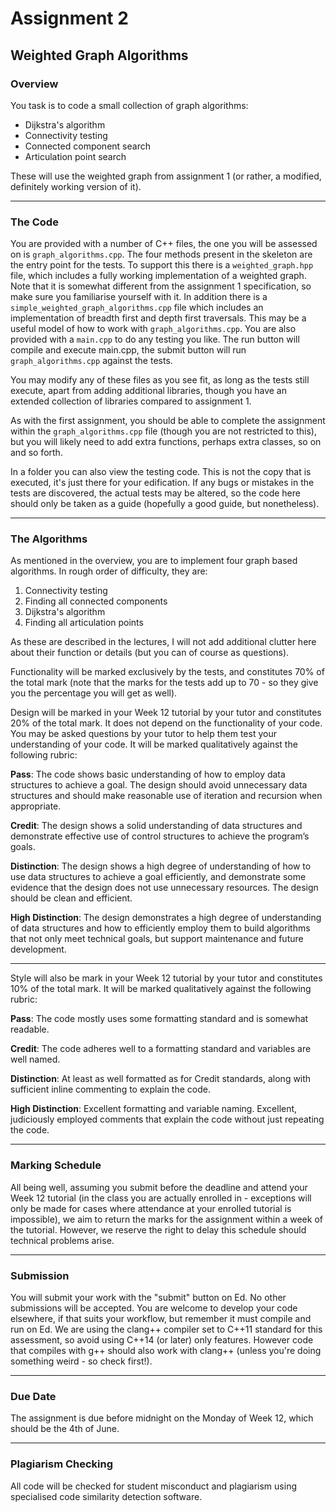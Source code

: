 # Assignment 2
## Weighted Graph Algorithms
### Overview
You task is to code a small collection of graph algorithms:

* Dijkstra's algorithm
* Connectivity testing
* Connected component search
* Articulation point search

These will use the weighted graph from assignment 1 (or rather, a modified, definitely working version of it).

---

### The Code
You are provided with a number of C++ files, the one you will be assessed on is ```graph_algorithms.cpp```. The four methods present in the skeleton are the entry point for the tests. To support this there is a ```weighted_graph.hpp``` file, which includes a fully working implementation of a weighted graph. Note that it is somewhat different from the assignment 1 specification, so make sure you familiarise yourself with it. In addition there is a ```simple_weighted_graph_algorithms.cpp``` file which includes an implementation of breadth first and depth first traversals. This may be a useful model of how to work with ```graph_algorithms.cpp```. You are also provided with a ```main.cpp``` to do any testing you like. The run button will compile and execute main.cpp, the submit button will run ```graph_algorithms.cpp``` against the tests.

You may modify any of these files as you see fit, as long as the tests still execute, apart from adding additional libraries, though you have an extended collection of libraries compared to assignment 1.

As with the first assignment, you should be able to complete the assignment within the ```graph_algorithms.cpp``` file (though you are not restricted to this), but you will likely need to add extra functions, perhaps extra classes, so on and so forth.

In a folder you can also view the testing code. This is not the copy that is executed, it's just there for your edification. If any bugs or mistakes in the tests are discovered, the actual tests may be altered, so the code here should only be taken as a guide (hopefully a good guide, but nonetheless).

---

### The Algorithms
As mentioned in the overview, you are to implement four graph based algorithms. In rough order of difficulty, they are:

1. Connectivity testing
1. Finding all connected components
1. Dijkstra's algorithm
1. Finding all articulation points

As these are described in the lectures, I will not add additional clutter here about their function or details (but you can of course as questions).

Functionality will be marked exclusively by the tests, and constitutes 70% of the total mark (note that the marks for the tests add up to 70 - so they give you the percentage you will get as well).

Design will be marked in your Week 12 tutorial by your tutor and constitutes 20% of the total mark. It does not depend on the functionality of your code. You may be asked questions by your tutor to help them test your understanding of your code. It will be marked qualitatively against the following rubric:

**Pass**: The code shows basic understanding of how to employ data
structures to achieve a goal. The design should avoid unnecessary
data structures and should make reasonable use of
iteration and recursion when appropriate.

**Credit**: The design shows a solid understanding of data structures and
demonstrate effective use of control structures to achieve the
program’s goals.

**Distinction**: The design shows a high degree of understanding of how to
use data structures to achieve a goal efficiently, and demonstrate
some evidence that the design does not use unnecessary
resources. The design should be clean and efficient.

**High Distinction**: The design demonstrates a high degree of understanding of data structures and how to efficiently employ them to build
algorithms that not only meet technical goals, but support
maintenance and future development.

---

Style will also be mark in your Week 12 tutorial by your tutor and constitutes 10% of the total mark. It will be marked qualitatively against the following rubric:

**Pass**: The code mostly uses some formatting standard and is somewhat
readable.

**Credit**: The code adheres well to a formatting standard and variables
are well named.

**Distinction**: At least as well formatted as for Credit standards, along with
sufficient inline commenting to explain the code.

**High Distinction**: Excellent formatting and variable naming. Excellent, judiciously employed comments that explain the code without just repeating the code.

---

### Marking Schedule

All being well, assuming you submit before the deadline and attend your Week 12 tutorial (in the class you are actually enrolled in - exceptions will only be made for cases where attendance at your enrolled tutorial is impossible), we aim to return the marks for the assignment within a week of the tutorial. However, we reserve the right to delay this schedule should technical problems arise.

---

### Submission
You will submit your work with the "submit" button on Ed. No other submissions will be accepted. You are welcome to develop your code elsewhere, if that suits your workflow, but remember it must compile and run on Ed. We are using the clang++ compiler set to C++11 standard for this assessment, so avoid using C++14 (or later) only features. However code that compiles with g++ should also work with clang++ (unless you're doing something weird - so check first!).

---

### Due Date
The assignment is due before midnight on the Monday of Week 12, which should be the 4th of June.

---

### Plagiarism Checking
All code will be checked for student misconduct and plagiarism using specialised code similarity detection software.